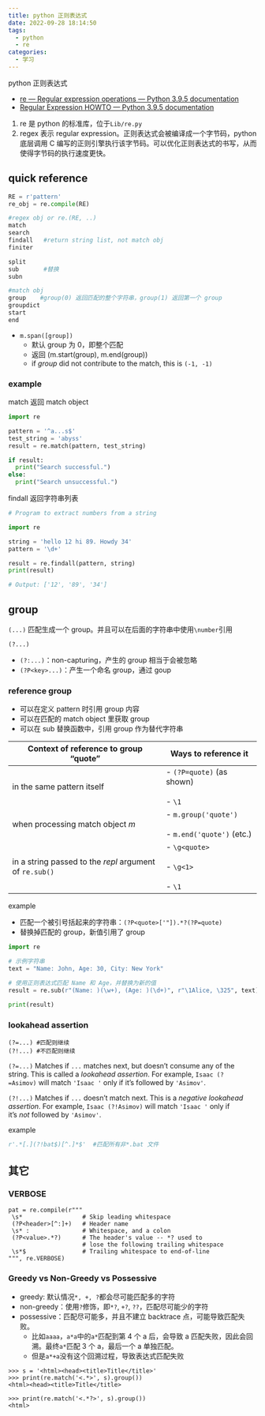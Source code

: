 ```yaml
---
title: python 正则表达式
date: 2022-09-28 18:14:50
tags:
  - python
  - re
categories:
  - 学习
---
```


python 正则表达式

<!-- more -->

- [re — Regular expression operations — Python 3.9.5 documentation](https://docs.python.org/3/library/re.html#regular-expression-objects)
- [Regular Expression HOWTO — Python 3.9.5 documentation](https://docs.python.org/3/howto/regex.html#regex-howto)

1. re 是 python 的标准库，位于`Lib/re.py`
2. regex 表示 regular expression。正则表达式会被编译成一个字节码，python 底层调用 C 编写的正则引擎执行该字节码。可以优化正则表达式的书写，从而使得字节码的执行速度更快。

## quick reference

```python
RE = r'pattern'
re_obj = re.compile(RE)

#regex obj or re.(RE, ..)
match
search
findall   #return string list, not match obj
finiter

split
sub       #替换
subn

#match obj
group    #group(0) 返回匹配的整个字符串，group(1) 返回第一个 group
groupdict
start
end
```

- `m.span([group])`
  - 默认 group 为 0，即整个匹配
  - 返回 (m.start(group), m.end(group))
  - if _group_ did not contribute to the match, this is `(-1, -1)`
### example

match 返回 match object
```python
import re

pattern = '^a...s$'
test_string = 'abyss'
result = re.match(pattern, test_string)

if result:
  print("Search successful.")
else:
  print("Search unsuccessful.")	
```

findall 返回字符串列表
```python
# Program to extract numbers from a string

import re

string = 'hello 12 hi 89. Howdy 34'
pattern = '\d+'

result = re.findall(pattern, string) 
print(result)

# Output: ['12', '89', '34']
```
## group


`(...)`
匹配生成一个 group。并且可以在后面的字符串中使用`\number`引用

`(?...)`
- `(?:...)`：non-capturing，产生的 group 相当于会被忽略
- `(?P<key>...)`：产生一个命名 group，通过 goup
### reference group

- 可以在定义 pattern 时引用 group 内容
- 可以在匹配的 match object 里获取 group
- 可以在 sub 替换函数中，引用 group 作为替代字符串

|Context of reference to group “quote”|Ways to reference it|
|---|---|
|in the same pattern itself|- `(?P=quote)` (as shown)<br>    <br>- `\1`|
|when processing match object _m_|- `m.group('quote')`<br>    <br>- `m.end('quote')` (etc.)|
|in a string passed to the _repl_ argument of `re.sub()`|- `\g<quote>`<br>    <br>- `\g<1>`<br>    <br>- `\1`|
example

- 匹配一个被引号括起来的字符串：`(?P<quote>['"]).*?(?P=quote)`
- 替换掉匹配的 group，新值引用了 group
```python
import re

# 示例字符串
text = "Name: John, Age: 30, City: New York"

# 使用正则表达式匹配 Name 和 Age，并替换为新的值
result = re.sub(r"(Name: )(\w+), (Age: )(\d+)", r"\1Alice, \325", text)

print(result)
```
### lookahead assertion

```
(?=...)	#匹配则继续
(?!...)	#不匹配则继续
```

`(?=...)`
Matches if `...` matches next, but doesn’t consume any of the string. This is called a _lookahead assertion_. For example, `Isaac (?=Asimov)` will match `'Isaac '` only if it’s followed by `'Asimov'`.

`(?!...)`
Matches if `...` doesn’t match next. This is a _negative lookahead assertion_. For example, `Isaac (?!Asimov)` will match `'Isaac '` only if it’s _not_ followed by `'Asimov'`.

example

```python
r'.*[.](?!bat$)[^.]*$'	#匹配所有非*.bat 文件
```

## 其它

### VERBOSE

```
pat = re.compile(r"""
 \s*                 # Skip leading whitespace
 (?P<header>[^:]+)   # Header name
 \s* :               # Whitespace, and a colon
 (?P<value>.*?)      # The header's value -- *? used to
                     # lose the following trailing whitespace
 \s*$                # Trailing whitespace to end-of-line
""", re.VERBOSE)
```

### Greedy vs Non-Greedy vs Possessive

- greedy: 默认情况`*, +, ?`都会尽可能匹配多的字符
- non-greedy：使用`?`修饰，即`*?`, `+?`, `??`，匹配尽可能少的字符
- possessive：匹配尽可能多，并且不建立 backtrace 点，可能导致匹配失败。
  - 比如`aaaa`，`a*a`中的`a*`匹配到第 4 个 a 后，会导致 a 匹配失败，因此会回溯。最终`a*`匹配 3 个 a，最后一个 a 单独匹配。
  - 但是`a*+a`没有这个回溯过程，导致表达式匹配失败

```
>>> s = '<html><head><title>Title</title>'
>>> print(re.match('<.*>', s).group())
<html><head><title>Title</title>

>>> print(re.match('<.*?>', s).group())
<html>
```